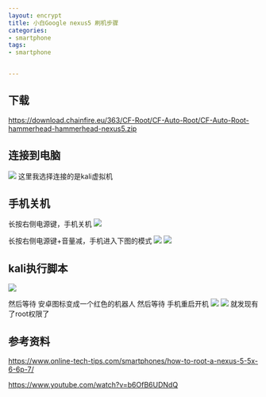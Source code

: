 ```yaml
---
layout: encrypt
title: 小白Google nexus5 刷机步骤
categories:
- smartphone
tags:
- smartphone


---
```


## 下载
https://download.chainfire.eu/363/CF-Root/CF-Auto-Root/CF-Auto-Root-hammerhead-hammerhead-nexus5.zip

## 连接到电脑
![](https://raw.githubusercontent.com/Whale3070/Whale3070.github.io/master/images/05-15-11/4.PNG)
这里我选择连接的是kali虚拟机

## 手机关机
长按右侧电源键，手机关机
![](https://raw.githubusercontent.com/Whale3070/Whale3070.github.io/master/images/05-15-11/6.jpg)

长按右侧电源键+音量减，手机进入下图的模式
![](https://raw.githubusercontent.com/Whale3070/Whale3070.github.io/master/images/05-15-11/5.jpg)
![](https://raw.githubusercontent.com/Whale3070/Whale3070.github.io/master/images/05-15-11/7.jpg)

## kali执行脚本
![](https://raw.githubusercontent.com/Whale3070/Whale3070.github.io/master/images/05-15-11/5.png)

然后等待
安卓图标变成一个红色的机器人
然后等待
手机重启开机
![](https://raw.githubusercontent.com/Whale3070/Whale3070.github.io/master/images/05-15-11/8.jpg)
![](https://raw.githubusercontent.com/Whale3070/Whale3070.github.io/master/images/05-15-11/9.jpg)
就发现有了root权限了

## 参考资料
https://www.online-tech-tips.com/smartphones/how-to-root-a-nexus-5-5x-6-6p-7/

https://www.youtube.com/watch?v=b6OfB6UDNdQ
